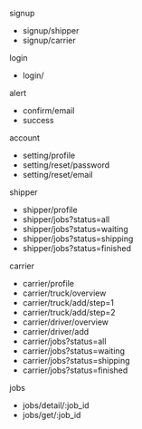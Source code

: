 signup
- signup/shipper
- signup/carrier

login
- login/

alert
- confirm/email
- success

account 
- setting/profile
- setting/reset/password
- setting/reset/email

shipper
- shipper/profile
- shipper/jobs?status=all
- shipper/jobs?status=waiting
- shipper/jobs?status=shipping
- shipper/jobs?status=finished

carrier
- carrier/profile
- carrier/truck/overview
- carrier/truck/add/step=1
- carrier/truck/add/step=2
- carrier/driver/overview
- carrier/driver/add
- carrier/jobs?status=all
- carrier/jobs?status=waiting
- carrier/jobs?status=shipping
- carrier/jobs?status=finished

jobs
- jobs/detail/:job_id
- jobs/get/:job_id